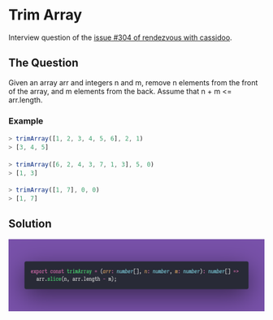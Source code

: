# Trim Array

Interview question of the [issue #304 of rendezvous with cassidoo](https://buttondown.email/cassidoo/archive/5922/).

## The Question

Given an array arr and integers n and m, remove n elements from the front of the array, and m
elements from the back. Assume that n + m <= arr.length.

### Example

```js
> trimArray([1, 2, 3, 4, 5, 6], 2, 1)
> [3, 4, 5]

> trimArray([6, 2, 4, 3, 7, 1, 3], 5, 0)
> [1, 3]

> trimArray([1, 7], 0, 0)
> [1, 7]
```

## Solution

![Code Polaroid](./code-screenshot.png)
